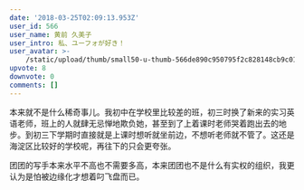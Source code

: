 ```yaml
---
date: '2018-03-25T02:09:13.953Z'
user_id: 566
user_name: 黄前 久美子
user_intro: 私、ユーフォが好き！
user_avatar: >-
    /static/upload/thumb/small50-u-thumb-566de890c950795f2c828148cb9c018280fe72c0568.png
upvote: 8
downvote: 0
comments: []
---
```


本来就不是什么稀奇事儿。我初中在学校里比较差的班，初三时换了新来的实习英语老师，班上的人就肆无忌惮地欺负她，甚至到了上着课时老师哭着跑出去的地步。到初三下学期时直接就是上课时想听就坐前边，不想听老师就不管了。这还是海淀区比较好的学校呢，再往下的只会更夸张。

团团的写手本来水平不高也不需要多高，本来团团也不是什么有实权的组织，我更认为是怕被边缘化才想着叼飞盘而已。

